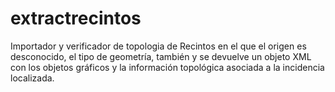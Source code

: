 # extractrecintos
Importador y verificador de topologia de Recintos en el que el origen es desconocido, el tipo de geometría, también y se devuelve un objeto XML con los objetos gráficos y la información topológica asociada a la incidencia localizada.

